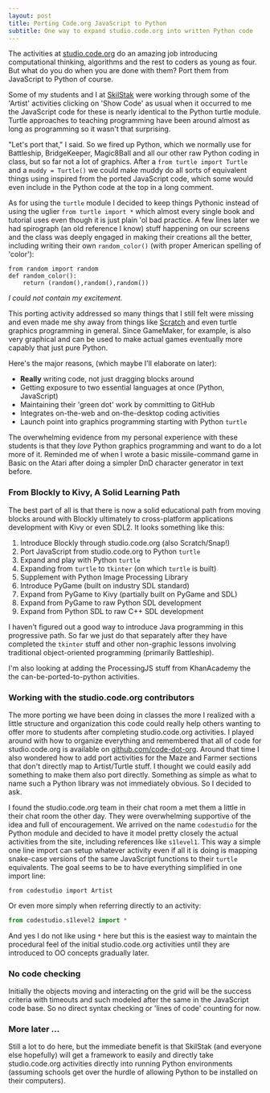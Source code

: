 ```yaml
---
layout: post
title: Porting Code.org JavaScript to Python
subtitle: One way to expand studio.code.org into written Python code
---
```


The activities at [studio.code.org](http://studio.code.org) do an amazing
job introducing computational thinking, algorithms and the rest to coders
as young as four. But what do you do when you are done with them? Port
them from JavaScript to Python of course.

Some of my students and I at [SkilStak](http://skilstak.com) were working
through some of the 'Artist' activities clicking on 'Show Code' as usual
when it occurred to me the JavaScript code for these is nearly 
identical to the Python turtle module. Turtle approaches to
teaching programming have been around almost as long as programming so
it wasn't that surprising.

"Let's port that," I said. So we fired up Python, which we normally use
for Battleship, BridgeKeeper, Magic8Ball and all our other raw Python
coding in class, but so far not a lot of graphics. After a `from turtle
import Turtle` and a `muddy = Turtle()` we could make muddy do all sorts
of equivalent things using inspired from the ported JavaScript code, which
some would even include in the Python code at the top in a long comment.

As for using the `turtle` module I decided to keep things Pythonic instead
of using the uglier `from turtle import *` which almost every single book
and tutorial uses even though it is just plain 'ol bad practice. A few
lines later we had spirograph (an old reference I know) stuff happening
on our screens and the class was deeply engaged in making their creations
all the better, including writing their own `random_color()` (with proper
American spelling of 'color'):

```
from random import random
def random_color():
    return (random(),random(),random())
```

*I could not contain my excitement.*

This porting activity addressed so many things that I still felt were
missing and even made me shy away from things like
[Scratch](http://robs.io/scratch-misses-itch) and even turtle
graphics programming in general. Since GameMaker, for example, is also
very graphical and can be used to make actual games eventually more
capably that just pure Python.

Here's the major reasons, (which maybe I'll elaborate on later):

* **Really** writing code, not just dragging blocks around
* Getting exposure to two essential languages at once (Python,
  JavaScript)
* Maintaining their 'green dot' work by committing to GitHub
* Integrates on-the-web and on-the-desktop coding activities
* Launch point into graphics programming starting with Python `turtle`

The overwhelming evidence from my personal experience with these students
is that they *love* Python graphics programming and want to do a lot
more of it. Reminded me of when I wrote a basic missile-command game in
Basic on the Atari after doing a simpler DnD character generator in text
before.

### From Blockly to Kivy, A Solid Learning Path

The best part of all is that there is now a solid educational path
from moving blocks around with Blockly ultimately to cross-platform
applications development with Kivy or even SDL2. It looks something
like this:

1. Introduce Blockly through studio.code.org (also Scratch/Snap!)
1. Port JavaScript from studio.code.org to Python `turtle`
1. Expand and play with Python `turtle`
1. Expanding from `turtle` to `tkinter` (on which `turtle` is built)
1. Supplement with Python Image Processing Library
1. Introduce PyGame (built on industry SDL standard)
1. Expand from PyGame to Kivy (partially built on PyGame and SDL)
1. Expand from PyGame to raw Python SDL development 
1. Expand from Python SDL to raw C++ SDL development

I haven't figured out a good way to introduce Java programming in this
progressive path. So far we just do that separately after they have
completed the `tkinter` stuff and other non-graphic lessons involving
traditional object-oriented programming (primarily Battleship).

I'm also looking at adding the ProcessingJS stuff from KhanAcademy the
the can-be-ported-to-python activities.

### Working with the studio.code.org contributors

The more porting we have been doing in classes the more I realized with
a little structure and organization this code could really help others
wanting to offer more to students after completing studio.code.org
activities. I played around with how to organize everything and
remembered that all of code for studio.code.org is available on
[github.com/code-dot-org](http://github.com/code-dot-org). Around that
time I also wondered how to add port activities for the Maze and Farmer
sections that don't directly map to Artist/Turtle stuff.  I thought we
could easily add something to make them also port directly. Something
as simple as what to name such a Python library was not immediately
obvious. So I decided to ask.

I found the studio.code.org team in their chat room a met them a little
in their chat room the other day. They were overwhelming supportive of
the idea and full of encouragement. We arrived on the name
`codestudio` for the Python module and decided to have it model pretty
closely the actual activities from the site, including references like
`s1level1`. This way a simple one line import can setup whatever
activity even if all it is doing is mapping snake-case versions of the
same JavaScript functions to their `turtle` equivalents. The goal
seems to be to have everything simplified in one import line:

```
from codestudio import Artist
```

Or even more simply when referring directly to an activity:

```python
from codestudio.s1level2 import *
```

And yes I do not like using `*` here but this is the easiest way to
maintain the procedural feel of the initial studio.code.org
activities until they are introduced to OO concepts gradually later.

### No code checking

Initially the objects moving and interacting on the grid will be the
success criteria with timeouts and such modeled after the same in the
JavaScript code base. So no direct syntax checking or 'lines of code'
counting for now.

### More later ...

Still a lot to do here, but the immediate benefit is that SkilStak
(and everyone else hopefully) will get a framework to easily and
directly take studio.code.org activities directly into running Python
environments (assuming schools get over the hurdle of allowing Python
to be installed on their computers).
